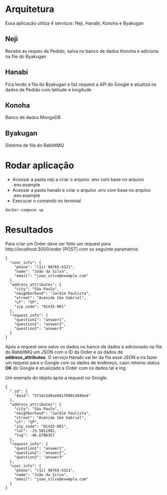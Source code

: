 # Arquitetura

Essa aplicação utiliza 4 serviços: Neji, Hanabi, Konoha e Byakugan

## Neji

Recebe as reques de Pedido, salva no banco de dados Konoha e adiciona na file do Byakugan

## Hanabi

Fica lendo a fila do Byakugan e faz request a API do Google e atualiza os dados de Pedido com latitude e longitude

## Konoha

Banco de dados MongoDB

## Byakugan

Sistema de fila do RabbitMQ

# Rodar aplicação

- Acessar a pasta neji a criar o arquivo .env com base no arquivo .env.example
- Acessar a pasta hanabi e criar o arquivo .env com base no arquivo .env.example
- Execucar o comando no terminal
```
docker-compose up
```

# Resultados

Para criar um Order deve ser feito um request para http://localhost:3000/order [POST] com os seguinte parametros

```
{
  "user_info": {
    "phone": "(11) 98765-4321",
    "name": "João da Silva",
    "email": "joao_silva@exemplo.com"
  },
  "address_attributes": {
    "city": "São Paulo",
    "neighborhood": "Jardim Paulista",
    "street": "Avenida São Gabriel",
    "uf": "SP",
    "zip_code": "01435-001"
  },
  "request_info": {
    "question1": "answer1",
    "question2": "answer2",
    "question3": "answer3"
  }
}
```

Após a request sera salvo os dados no banco de dados e adicionado na fila do RabbitMQ um JSON com o ID da Order e os dados de **address_attributes**. O serviço Hanabi vai ler da fila esse JSON e ira fazer um request para o Google com os dados de endereço, caso retorno status **OK** do Google é atualizado a Order com os dados lat e lng.

Um exemplo do objeto após a request no Google.

```
{
  "_id": {
    "$oid": "5f14c5d0ae001f0001494be4"
  },
  "address_attributes": {
    "city": "São Paulo",
    "neighborhood": "Jardim Paulista",
    "street": "Avenida São Gabriel",
    "uf": "SP",
    "zip_code": "01435-001",
    "lat": -23.5811981,
    "lng": -46.6706357
  },
  "request_info": {
    "question1": "answer1",
    "question2": "answer2",
    "question3": "answer3"
  },
  "user_info": {
    "phone": "(11) 98765-4321",
    "name": "João da Silva",
    "email": "joao_silva@exemplo.com"
  }
}
```